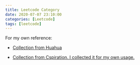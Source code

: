 ```yaml
---
title: Leetcode Category
date: 2020-07-07 23:10:00
categories: [Leetcode]
tags: [leetcode]
---
```


For my own reference:
- [Collection from Huahua](https://docs.google.com/spreadsheets/d/1SbpY-04Cz8EWw3A_LBUmDEXKUMO31DBjfeMoA0dlfIA/edit?usp=sharing)

- [Collection from Cspiration. I collected it for my own usage.](https://docs.google.com/spreadsheets/d/1JPPFYhkpEo5dNtdLwHvvucgj85bS6WgYgc9yw8xEFJM/edit?usp=sharing)
